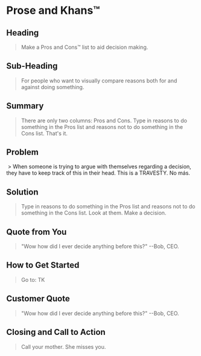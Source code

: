 # Prose and Khans™ #

<!-- 
> This material was originally posted [here](http://www.quora.com/What-is-Amazons-approach-to-product-development-and-product-management). It is reproduced here for posterities sake.

There is an approach called "working backwards" that is widely used at Amazon. They work backwards from the customer, rather than starting with an idea for a product and trying to bolt customers onto it. While working backwards can be applied to any specific product decision, using this approach is especially important when developing new products or features.

For new initiatives a product manager typically starts by writing an internal press release announcing the finished product. The target audience for the press release is the new/updated product's customers, which can be retail customers or internal users of a tool or technology. Internal press releases are centered around the customer problem, how current solutions (internal or external) fail, and how the new product will blow away existing solutions.

If the benefits listed don't sound very interesting or exciting to customers, then perhaps they're not (and shouldn't be built). Instead, the product manager should keep iterating on the press release until they've come up with benefits that actually sound like benefits. Iterating on a press release is a lot less expensive than iterating on the product itself (and quicker!).

If the press release is more than a page and a half, it is probably too long. Keep it simple. 3-4 sentences for most paragraphs. Cut out the fat. Don't make it into a spec. You can accompany the press release with a FAQ that answers all of the other business or execution questions so the press release can stay focused on what the customer gets. My rule of thumb is that if the press release is hard to write, then the product is probably going to suck. Keep working at it until the outline for each paragraph flows. 

Oh, and I also like to write press-releases in what I call "Oprah-speak" for mainstream consumer products. Imagine you're sitting on Oprah's couch and have just explained the product to her, and then you listen as she explains it to her audience. That's "Oprah-speak", not "Geek-speak".

Once the project moves into development, the press release can be used as a touchstone; a guiding light. The product team can ask themselves, "Are we building what is in the press release?" If they find they're spending time building things that aren't in the press release (overbuilding), they need to ask themselves why. This keeps product development focused on achieving the customer benefits and not building extraneous stuff that takes longer to build, takes resources to maintain, and doesn't provide real customer benefit (at least not enough to warrant inclusion in the press release).
 -->
 
## Heading ##
  > Make a Pros and Cons™ list to aid decision making.

## Sub-Heading ##
  > For people who want to visually compare reasons both for and against doing something.

## Summary ##
  > There are only two columns: Pros and Cons. Type in reasons to do something in the Pros list and reasons not to do something in the Cons list. That's it.

## Problem ##
  > When someone is trying to argue with themselves regarding a decision, they have to keep track of this in their head. This is a TRAVESTY. No más.

## Solution ##
  > Type in reasons to do something in the Pros list and reasons not to do something in the Cons list. Look at them. Make a decision.

## Quote from You ##
  > "Wow how did I ever decide anything before this?" --Bob, CEO.

## How to Get Started ##
  > Go to: TK

## Customer Quote ##
  > "Wow how did I ever decide anything before this?" --Bob, CEO.

## Closing and Call to Action ##
  > Call your mother. She misses you.
